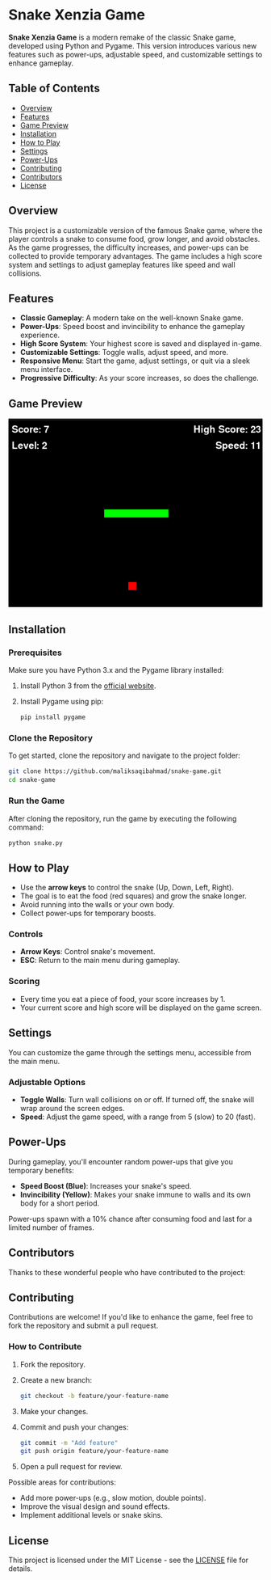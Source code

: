 # Snake Xenzia Game

**Snake Xenzia Game** is a modern remake of the classic Snake game, developed using Python and Pygame. This version introduces various new features such as power-ups, adjustable speed, and customizable settings to enhance gameplay.

## Table of Contents

- [Overview](#overview)
- [Features](#features)
- [Game Preview](#game-preview)
- [Installation](#installation)
- [How to Play](#how-to-play)
- [Settings](#settings)
- [Power-Ups](#power-ups)
- [Contributing](#contributing)
- [Contributors](#contributors)
- [License](#license)

## Overview

This project is a customizable version of the famous Snake game, where the player controls a snake to consume food, grow longer, and avoid obstacles. As the game progresses, the difficulty increases, and power-ups can be collected to provide temporary advantages. The game includes a high score system and settings to adjust gameplay features like speed and wall collisions.

## Features

- **Classic Gameplay**: A modern take on the well-known Snake game.
- **Power-Ups**: Speed boost and invincibility to enhance the gameplay experience.
- **High Score System**: Your highest score is saved and displayed in-game.
- **Customizable Settings**: Toggle walls, adjust speed, and more.
- **Responsive Menu**: Start the game, adjust settings, or quit via a sleek menu interface.
- **Progressive Difficulty**: As your score increases, so does the challenge.

## Game Preview

![Game Screenshot](screenshot/screenshot.png)

## Installation

### Prerequisites

Make sure you have Python 3.x and the Pygame library installed:

1. Install Python 3 from the [official website](https://www.python.org/downloads/).
2. Install Pygame using pip:

   ```bash
   pip install pygame
   ```

### Clone the Repository

To get started, clone the repository and navigate to the project folder:

```bash
git clone https://github.com/maliksaqibahmad/snake-game.git
cd snake-game
```

### Run the Game

After cloning the repository, run the game by executing the following command:

```bash
python snake.py
```

## How to Play

- Use the **arrow keys** to control the snake (Up, Down, Left, Right).
- The goal is to eat the food (red squares) and grow the snake longer.
- Avoid running into the walls or your own body.
- Collect power-ups for temporary boosts.

### Controls

- **Arrow Keys**: Control snake's movement.
- **ESC**: Return to the main menu during gameplay.

### Scoring

- Every time you eat a piece of food, your score increases by 1.
- Your current score and high score will be displayed on the game screen.

## Settings

You can customize the game through the settings menu, accessible from the main menu.

### Adjustable Options

- **Toggle Walls**: Turn wall collisions on or off. If turned off, the snake will wrap around the screen edges.
- **Speed**: Adjust the game speed, with a range from 5 (slow) to 20 (fast).

## Power-Ups

During gameplay, you'll encounter random power-ups that give you temporary benefits:

- **Speed Boost (Blue)**: Increases your snake's speed.
- **Invincibility (Yellow)**: Makes your snake immune to walls and its own body for a short period.

Power-ups spawn with a 10% chance after consuming food and last for a limited number of frames.

## Contributors

Thanks to these wonderful people who have contributed to the project:

<!-- ALL-CONTRIBUTORS-LIST:START -->
<!-- ALL-CONTRIBUTORS-LIST:END -->

## Contributing

Contributions are welcome! If you'd like to enhance the game, feel free to fork the repository and submit a pull request.

### How to Contribute

1. Fork the repository.
2. Create a new branch:

   ```bash
   git checkout -b feature/your-feature-name
   ```

3. Make your changes.
4. Commit and push your changes:

   ```bash
   git commit -m "Add feature"
   git push origin feature/your-feature-name
   ```

5. Open a pull request for review.

Possible areas for contributions:

- Add more power-ups (e.g., slow motion, double points).
- Improve the visual design and sound effects.
- Implement additional levels or snake skins.

## License

This project is licensed under the MIT License - see the [LICENSE](LICENSE) file for details.
